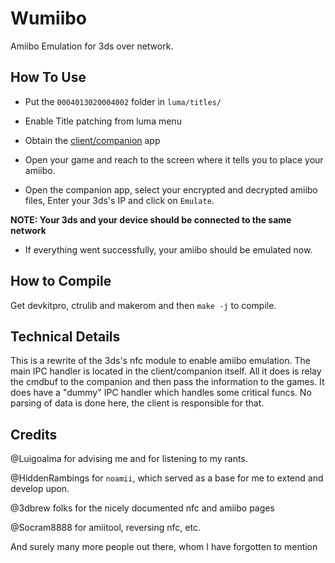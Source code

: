 # Wumiibo
Amiibo Emulation for 3ds over network.

## How To Use
 * Put the `0004013020004002` folder in `luma/titles/`
 
 * Enable Title patching from luma menu
 
 * Obtain the [client/companion](https://github.com/hax0kartik/wumiibo-client/) app
 
 * Open your game and reach to the screen where it tells you to place your amiibo.
 
 * Open the companion app, select your encrypted and decrypted amiibo files, Enter your 3ds's IP and click on `Emulate`.
 
 __NOTE: Your 3ds and your device should be connected to the same network__

 * If everything went successfully, your amiibo should be emulated now.

## How to Compile
Get devkitpro, ctrulib and makerom and then `make -j` to compile.

## Technical Details
This is a rewrite of the 3ds's nfc module to enable amiibo emulation. The main IPC handler is located in the client/companion itself. All it does is relay the cmdbuf to the companion and then pass the information to the games. It does have a "dummy" IPC handler which handles some critical funcs. No parsing of data is done here, the client is responsible for that.

## Credits
@Luigoalma for advising me and for listening to my rants.

@HiddenRambings for `noamii`, which served as a base for me to extend and develop upon.

@3dbrew folks for the nicely documented nfc and amiibo pages

@Socram8888 for amiitool, reversing nfc, etc.

And surely many more people out there, whom I have forgotten to mention